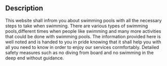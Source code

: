 ## Description
This website shall infrom you about swimming pools with all the necessary steps to take when swimming.
There are various types of swimming pools,different times when people like swimming and many more activities that could be done with swimming pools.
The information provided here is well noted and is handed to you in pride knowing that it shall help you with all you need to know in order to enjoy our services cormfortably.
Detailed  safety measures such as no diving from board and no swimming in the deep end without guidance.